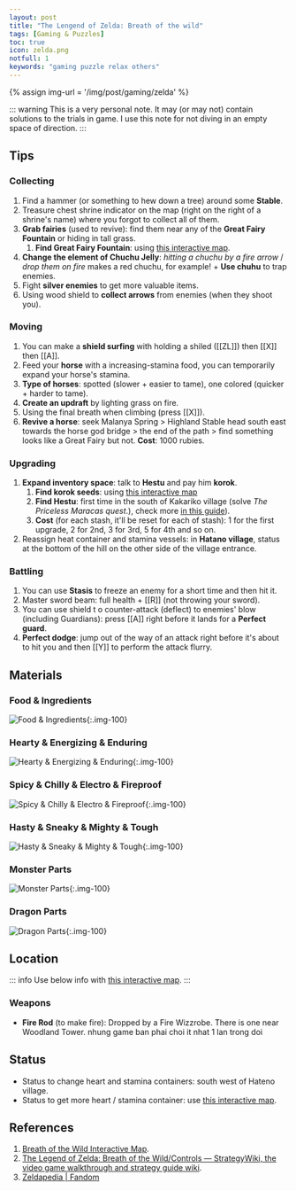 ```yaml
---
layout: post
title: "The Lengend of Zelda: Breath of the wild"
tags: [Gaming & Puzzles]
toc: true
icon: zelda.png
notfull: 1
keywords: "gaming puzzle relax others"
---
```


{% assign img-url = '/img/post/gaming/zelda' %}

::: warning
This is a very personal note. It may (or may not) contain solutions to the trials in game. I use this note for not diving in an empty space of direction.
:::

## Tips

### Collecting

1. Find a hammer (or something to hew down a tree) around some **Stable**.
2. Treasure chest shrine indicator on the map (right on the right of a shrine's name) where you forgot to collect all of them.
3. **Grab fairies** (used to revive): find them near any of the **Great Fairy Fountain** or hiding in tall grass.
	1. **Find Great Fairy Fountain**: using [this interactive map](https://www.zeldadungeon.net/breath-of-the-wild-interactive-map/).
4. **Change the element of Chuchu Jelly**: _hitting a chuchu by a fire arrow_ / _drop them on fire_ makes a red chuchu, for example! + **Use chuhu** to trap enemies.
5. Fight **silver enemies** to get more valuable items.
6. Using wood shield to **collect arrows** from enemies (when they shoot you).


### Moving

1. You can make a **shield surfing** with holding a shiled ([[ZL]]) then [[X]] then [[A]].
2. Feed your **horse** with a increasing-stamina food, you can temporarily expand your horse's stamina.
3. **Type of horses**: spotted (slower + easier to tame), one colored (quicker + harder to tame).
4. **Create an updraft** by lighting grass on fire.
5. Using the final breath when climbing (press [[X]]).
6. **Revive a horse**: seek Malanya Spring > Highland Stable head south east towards the horse god bridge > the end of the path > find something looks like a Great Fairy but not. **Cost**: 1000 rubies.


### Upgrading

1. **Expand inventory space**: talk to **Hestu** and pay him **korok**.
	1.  **Find korok seeds**: using [this interactive map](https://www.zeldadungeon.net/breath-of-the-wild-interactive-map/)
	2.  **Find Hestu**: first time in the south of Kakariko village (solve _The Priceless Maracas quest_.), check more [in this guide](https://www.ign.com/wikis/the-legend-of-zelda-breath-of-the-wild/Hestu#Where_Can_You_Find_Hestu.3F)).
	3.  **Cost** (for each stash, it'll be reset for each of stash): 1 for the first upgrade, 2 for 2nd, 3 for 3rd, 5 for 4th and so on.
2. Reassign heat container and stamina vessels: in **Hatano village**, status at the bottom of the hill on the other side of the village entrance.

### Battling

1. You can use **Stasis** to freeze an enemy for a short time and then hit it.
2. Master sword beam: full health + [[R]] (not throwing your sword).
3. You can use shield t	o counter-attack (deflect) to enemies' blow (including Guardians): press [[A]] right before it lands for a **Perfect guard**.
4. **Perfect dodge**: jump out of the way of an attack right before it's about to hit you and then [[Y]] to perform the attack flurry.

## Materials

### Food & Ingredients

![Food & Ingredients]({{img-url}}/food_ingredient.png){:.img-100}

### Hearty & Energizing & Enduring

![Hearty & Energizing & Enduring]({{img-url}}/hearty_energizing_enduring.png){:.img-100}

### Spicy & Chilly & Electro & Fireproof

![Spicy & Chilly & Electro & Fireproof]({{img-url}}/spicy_chilly_electro_fireproof.png){:.img-100}

### Hasty & Sneaky & Mighty & Tough

![Hasty & Sneaky & Mighty & Tough]({{img-url}}/hasty_sneaky_mighty_tough.png){:.img-100}

### Monster Parts

![Monster Parts]({{img-url}}/monster_parts.png){:.img-100}

### Dragon Parts

![Dragon Parts]({{img-url}}/dragon_parts.png){:.img-100}

## Location

::: info
Use below info with [this interactive map](https://www.zeldadungeon.net/breath-of-the-wild-interactive-map/).
:::

### Weapons

- **Fire Rod** (to make fire): Dropped by a Fire Wizzrobe. There is one near Woodland Tower.
nhung game ban phai choi it nhat 1 lan trong doi

## Status

- Status to change heart and stamina containers: south west of Hateno village.
- Status to get more heart / stamina container: use [this interactive map](https://www.zeldadungeon.net/breath-of-the-wild-interactive-map/).

## References

1. [Breath of the Wild Interactive Map](https://www.zeldadungeon.net/breath-of-the-wild-interactive-map/).
2. [The Legend of Zelda: Breath of the Wild/Controls — StrategyWiki, the video game walkthrough and strategy guide wiki](https://strategywiki.org/wiki/The_Legend_of_Zelda:_Breath_of_the_Wild/Controls).
3. [Zeldapedia | Fandom](https://zelda.fandom.com/wiki/Zeldapedia)

